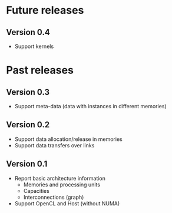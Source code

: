 # Future releases

## Version 0.4

* Support kernels

# Past releases

## Version 0.3

* Support meta-data (data with instances in different memories)

## Version 0.2

* Support data allocation/release in memories
* Support data transfers over links

## Version 0.1

* Report basic architecture information
    * Memories and processing units
    * Capacities
    * Interconnections (graph)
* Support OpenCL and Host (without NUMA)
